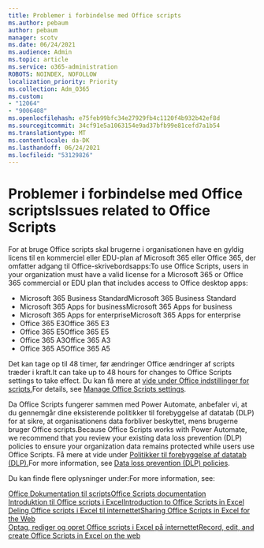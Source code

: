 ```yaml
---
title: Problemer i forbindelse med Office scripts
ms.author: pebaum
author: pebaum
manager: scotv
ms.date: 06/24/2021
ms.audience: Admin
ms.topic: article
ms.service: o365-administration
ROBOTS: NOINDEX, NOFOLLOW
localization_priority: Priority
ms.collection: Adm_O365
ms.custom:
- "12064"
- "9006408"
ms.openlocfilehash: e75feb99bfc34e27929fb4c1120f4b932b42ef8d
ms.sourcegitcommit: 34cf91e5a1063154e9ad37bfb99e81cefd7a1b54
ms.translationtype: MT
ms.contentlocale: da-DK
ms.lasthandoff: 06/24/2021
ms.locfileid: "53129826"
---
```

# <a name="issues-related-to-office-scripts"></a><span data-ttu-id="8ba5a-102">Problemer i forbindelse med Office scripts</span><span class="sxs-lookup"><span data-stu-id="8ba5a-102">Issues related to Office Scripts</span></span>

<span data-ttu-id="8ba5a-103">For at bruge Office scripts skal brugerne i organisationen have en gyldig licens til en kommerciel eller EDU-plan af Microsoft 365 eller Office 365, der omfatter adgang til Office-skrivebordsapps:</span><span class="sxs-lookup"><span data-stu-id="8ba5a-103">To use Office Scripts, users in your organization must have a valid license for a Microsoft 365 or Office 365 commercial or EDU plan that includes access to Office desktop apps:</span></span>

- <span data-ttu-id="8ba5a-104">Microsoft 365 Business Standard</span><span class="sxs-lookup"><span data-stu-id="8ba5a-104">Microsoft 365 Business Standard</span></span>
- <span data-ttu-id="8ba5a-105">Microsoft 365 Apps for business</span><span class="sxs-lookup"><span data-stu-id="8ba5a-105">Microsoft 365 Apps for business</span></span>
- <span data-ttu-id="8ba5a-106">Microsoft 365 Apps for enterprise</span><span class="sxs-lookup"><span data-stu-id="8ba5a-106">Microsoft 365 Apps for enterprise</span></span>
- <span data-ttu-id="8ba5a-107">Office 365 E3</span><span class="sxs-lookup"><span data-stu-id="8ba5a-107">Office 365 E3</span></span>
- <span data-ttu-id="8ba5a-108">Office 365 E5</span><span class="sxs-lookup"><span data-stu-id="8ba5a-108">Office 365 E5</span></span>
- <span data-ttu-id="8ba5a-109">Office 365 A3</span><span class="sxs-lookup"><span data-stu-id="8ba5a-109">Office 365 A3</span></span>
- <span data-ttu-id="8ba5a-110">Office 365 A5</span><span class="sxs-lookup"><span data-stu-id="8ba5a-110">Office 365 A5</span></span>

<span data-ttu-id="8ba5a-111">Det kan tage op til 48 timer, før ændringer Office ændringer af scripts træder i kraft.</span><span class="sxs-lookup"><span data-stu-id="8ba5a-111">It can take up to 48 hours for changes to Office Scripts settings to take effect.</span></span> <span data-ttu-id="8ba5a-112">Du kan få mere at [vide under Office indstillinger for scripts.](/microsoft-365/admin/manage/manage-office-scripts-settings)</span><span class="sxs-lookup"><span data-stu-id="8ba5a-112">For details, see [Manage Office Scripts settings](/microsoft-365/admin/manage/manage-office-scripts-settings).</span></span>

<span data-ttu-id="8ba5a-113">Da Office Scripts fungerer sammen med Power Automate, anbefaler vi, at du gennemgår dine eksisterende politikker til forebyggelse af datatab (DLP) for at sikre, at organisationens data forbliver beskyttet, mens brugerne bruger Office scripts.</span><span class="sxs-lookup"><span data-stu-id="8ba5a-113">Because Office Scripts works with Power Automate, we recommend that you review your existing data loss prevention (DLP) policies to ensure your organization data remains protected while users use ‎Office Scripts‎.</span></span> <span data-ttu-id="8ba5a-114">Få mere at vide under [Politikker til forebyggelse af datatab (DLP).](/power-automate/prevent-data-loss)</span><span class="sxs-lookup"><span data-stu-id="8ba5a-114">For more information, see [Data loss prevention (DLP) policies](/power-automate/prevent-data-loss).</span></span>

<span data-ttu-id="8ba5a-115">Du kan finde flere oplysninger under:</span><span class="sxs-lookup"><span data-stu-id="8ba5a-115">For more information, see:</span></span>

[<span data-ttu-id="8ba5a-116">Office Dokumentation til scripts</span><span class="sxs-lookup"><span data-stu-id="8ba5a-116">Office Scripts documentation</span></span>](/office/dev/scripts/)<br/>
[<span data-ttu-id="8ba5a-117">Introduktion til Office scripts i Excel</span><span class="sxs-lookup"><span data-stu-id="8ba5a-117">Introduction to Office Scripts in Excel</span></span>](https://support.microsoft.com/office/introduction-to-office-scripts-in-excel-9fbe283d-adb8-4f13-a75b-a81c6baf163a)<br/>
[<span data-ttu-id="8ba5a-118">Deling Office scripts i Excel til internettet</span><span class="sxs-lookup"><span data-stu-id="8ba5a-118">Sharing Office Scripts in Excel for the Web</span></span>](https://support.microsoft.com/office/sharing-office-scripts-in-excel-for-the-web-226eddbc-3a44-4540-acfe-fccda3d1122b)<br/>
[<span data-ttu-id="8ba5a-119">Optag, rediger og opret Office scripts i Excel på internettet</span><span class="sxs-lookup"><span data-stu-id="8ba5a-119">Record, edit, and create Office Scripts in Excel on the web</span></span>](/office/dev/scripts/tutorials/excel-tutorial)